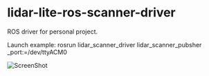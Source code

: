 # lidar-lite-ros-scanner-driver
ROS driver for personal project.

Launch example: rosrun lidar_scanner_driver lidar_scanner_pubsher _port:=/dev/ttyACM0

![ScreenShot](http://forums.trossenrobotics.com/gallery/files/1/2/6/6/9/lidar_lite_ros_scanner_original.png)
